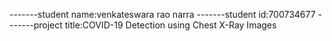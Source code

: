 -------student name:venkateswara rao narra
-------student id:700734677
-------project title:COVID-19 Detection using Chest X-Ray Images
